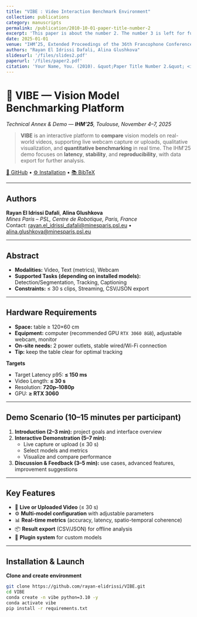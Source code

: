 ```yaml
---
title: "VIBE : Video Interaction Benchmark Environment"
collection: publications
category: manuscripts
permalink: /publication/2010-10-01-paper-title-number-2
excerpt: 'This paper is about the number 2. The number 3 is left for future work.'
date: 2025-01-01
venue: "IHM’25, Extended Proceedings of the 36th Francophone Conference on Human-Computer Interaction"
authors: "Rayan El Idrissi Dafali, Alina Glushkova"
slidesurl: '/files/slides2.pdf'
paperurl: '/files/paper2.pdf'
citation: 'Your Name, You. (2010). &quot;Paper Title Number 2.&quot; <i>Journal 1</i>. 1(2).'
---
```


# 🧠 VIBE — Vision Model Benchmarking Platform
*Technical Annex & Demo — **IHM’25**, Toulouse, November 4–7, 2025*

> **VIBE** is an interactive platform to **compare** vision models on real-world videos, supporting live webcam capture or uploads, qualitative visualization, and **quantitative benchmarking** in real time. The IHM’25 demo focuses on **latency**, **stability**, and **reproducibility**, with data export for further analysis.

[🔗 GitHub](https://github.com/rayan-elidrissi/VIBE) • [⚙️ Installation](#installation--launch) • [📚 BibTeX](#reference--bibtex)

---

## Authors
**Rayan El Idrissi Dafali**, **Alina Glushkova**  
*Mines Paris – PSL, Centre de Robotique, Paris, France*  
Contact: <rayan.el_idrissi_dafali@minesparis.psl.eu> • <alina.glushkova@minesparis.psl.eu>

---

## Abstract
- **Modalities:** Video, Text (metrics), Webcam  
- **Supported Tasks (depending on installed models):** Detection/Segmentation, Tracking, Captioning  
- **Constraints:** ≤ 30 s clips, Streaming, CSV/JSON export

---

## Hardware Requirements
- **Space:** table ≥ 120×60 cm  
- **Equipment:** computer (recommended GPU `RTX 3060 8GB`), adjustable webcam, monitor  
- **On-site needs:** 2 power outlets, stable wired/Wi-Fi connection  
- **Tip:** keep the table clear for optimal tracking

**Targets**
- Target Latency p95: **≤ 150 ms**  
- Video Length: **≤ 30 s**  
- Resolution: **720p–1080p**  
- GPU: **≥ RTX 3060**

---

## Demo Scenario (10–15 minutes per participant)
1. **Introduction (2–3 min):** project goals and interface overview  
2. **Interactive Demonstration (5–7 min):**
   - Live capture or upload (≤ 30 s)
   - Select models and metrics
   - Visualize and compare performance
3. **Discussion & Feedback (3–5 min):** use cases, advanced features, improvement suggestions

---

## Key Features
- 🎥 **Live or Uploaded Video** (≤ 30 s)  
- ⚙️ **Multi-model configuration** with adjustable parameters  
- 📊 **Real-time metrics** (accuracy, latency, spatio-temporal coherence)  
- 📦 **Result export** (CSV/JSON) for offline analysis  
- 🧩 **Plugin system** for custom models

---

## Installation & Launch
**Clone and create environment**
```bash
git clone https://github.com/rayan-elidrissi/VIBE.git
cd VIBE
conda create -n vibe python=3.10 -y
conda activate vibe
pip install -r requirements.txt

